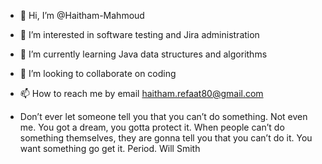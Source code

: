 - 👋 Hi, I’m @Haitham-Mahmoud
- 👀 I’m interested in software testing and Jira administration
- 🌱 I’m currently learning Java data structures and algorithms
- 💞️ I’m looking to collaborate on coding 
- 📫 How to reach me by email haitham.refaat80@gmail.com

- Don’t ever let someone tell you that you can’t do something. Not even me. You got a dream, you gotta protect it. When people can’t do something themselves, they are gonna tell you that you can’t do it. You want something go get it. Period.
Will Smith

<!---
Haitham-Mahmoud/Haitham-Mahmoud is a ✨ special ✨ repository because its `README.md` (this file) appears on your GitHub profile.
You can click the Preview link to take a look at your changes.
--->
